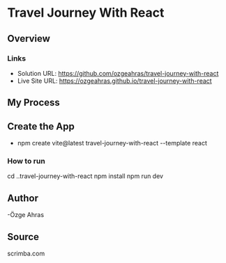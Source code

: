 # Travel Journey With React

## Overview

### Links

- Solution URL: https://github.com/ozgeahras/travel-journey-with-react
- Live Site URL: https://ozgeahras.github.io/travel-journey-with-react

## My Process

## Create the App

- npm create vite@latest travel-journey-with-react --template react

### How to run

cd ..travel-journey-with-react
npm install
npm run dev

## Author

-Özge Ahras

## Source

scrimba.com
